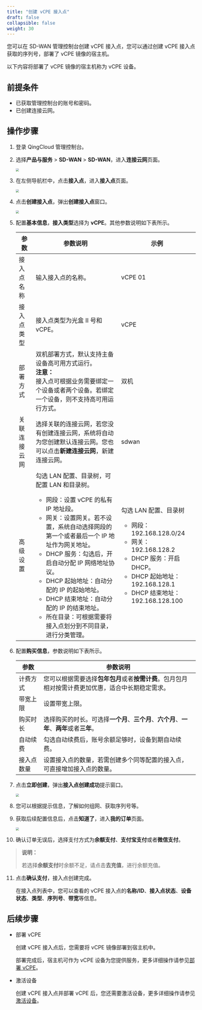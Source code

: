 ```yaml
---
title: "创建 vCPE 接入点"
draft: false
collapsible: false
weight: 30
---
```


您可以在 SD-WAN 管理控制台创建 vCPE 接入点，您可以通过创建 vCPE 接入点获取的序列号，部署了 vCPE 镜像的宿主机。

以下内容将部署了 vCPE 镜像的宿主机称为 vCPE 设备。

## 前提条件

- 已获取管理控制台的账号和密码。
- 已创建连接云网。

## 操作步骤

1. 登录 QingCloud 管理控制台。

2. 选择**产品与服务** > **SD-WAN** > **SD-WAN**，进入**连接云网**页面。

   <img src="../../../_images/qs_cloud_network.png" style="zoom:50%;" />

3. 在左侧导航栏中，点击**接入点**，进入**接入点**页面。

   <img src="../../../_images/qs_light_access.png" style="zoom:50%;" />

4. 点击**创建接入点**，弹出**创建接入点**窗口。

   <img src="../../../_images/qs_light_access_config.png" style="zoom:50%;" />

5. 配置**基本信息**，**接入类型**选择为 **vCPE**。其他参数说明如下表所示。

   | 参数         | 参数说明                                                     | 示例                                                         |
   | ------------ | ------------------------------------------------------------ | ------------------------------------------------------------ |
   | 接入点名称   | 输入接入点的名称。                                           | vCPE 01                                                      |
   | 接入点类型   | 接入点类型为光盒 II 号和 vCPE。                              | vCPE                                                         |
   | 部署方式     | 双机部署方式，默认支持主备设备高可用方式运行。<br />**注意：**<br />接入点可根据业务需要绑定一个设备或者两个设备。若绑定一个设备，则不支持高可用运行方式。 | 双机                                                         |
   | 关联连接云网 | 选择关联的连接云网，若您没有创建连接云网，系统将自动为您创建默认连接云网。您也可以点击**新建连接云网**，新建连接云网。 | sdwan                                                        |
   | 高级设置     | 勾选 LAN 配置、目录树，可配置 LAN 和目录树。<ul><li>网段：设置 vCPE 的私有 IP 地址段。</li><li>网关：设置网关。若不设置，系统自动选择网段的第一个或者最后一个 IP 地址作为网关地址。</li><li>DHCP 服务：勾选后，开启自动分配 IP 网络地址协议。</li><li>DHCP 起始地址：自动分配的 IP 的起始地址。</li><li>DHCP 结束地址：自动分配的 IP 的结束地址。</li><li>所在目录：可根据需要将接入点划分到不同目录，进行分类管理。</li></ul> | 勾选 LAN 配置、目录树<ul><li>网段：192.168.128.0/24</li><li>网关：192.168.128.2</li><li>DHCP 服务：开启 DHCP。</li><li>DHCP 起始地址：192.168.128.1</li><li>DHCP 结束地址：192.168.128.100</li></ul> |

6. 配置**购买信息**，参数说明如下表所示。

   | 参数       | 参数说明                                                     |
   | ---------- | ------------------------------------------------------------ |
   | 计费方式   | 您可以根据需要选择**包年包月**或者**按需计费**。包月包月相对按需计费更加优惠，适合中长期稳定需求。 |
   | 带宽上限   | 设置带宽上限。                                               |
   | 购买时长   | 选择购买的时长。可选择**一个月**、**三个月**、**六个月**、**一年**、**两年**或者**三年**。 |
   | 自动续费   | 勾选自动续费后，账号余额足够时，设备到期自动续费。           |
   | 接入点数量 | 设置接入点的数量，若需创建多个同等配置的接入点，可直接增加接入点的数量。 |
   
7. 点击**立即创建**，弹出**接入点创建成功**提示窗口。

   <img src="../../../_images/qs_vcpe_access_success.png" style="zoom:50%;" />

8. 您可以根据提示信息，了解如何组网、获取序列号等。

9. 获取后续配置信息后，点击**知道了**，进入**我的订单**页面。

   <img src="../../../_images/um_order_confirm.png" style="zoom:50%;" />

10. 确认订单无误后，选择支付方式为**余额支付**、**支付宝支付**或者**微信支付**。

   > **说明：**
   >
   > 若选择**余额支付**时余额不足，请点击**去充值**，进行余额充值。

11. 点击**确认支付**，接入点创建完成。

    在接入点列表中，您可以查看的 vCPE 接入点的**名称/ID**、**接入点状态**、**设备状态**、**类型**、**序列号**、**带宽**等信息。

## 后续步骤

- 部署 vCPE

  创建  vCPE 接入点后，您需要将 vCPE 镜像部署到宿主机中。

  部署完成后，宿主机可作为 vCPE 设备为您提供服务，更多详细操作请参见[部署 vCPE](../30_deploy_script)。 

- 激活设备

  创建 vCPE 接入点并部署 vCPE 后，您还需要激活设备，更多详细操作请参见[激活设备](../40_bind_license)。 

